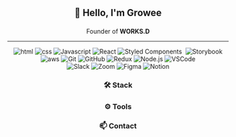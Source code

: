 ## <p align="center"> 👋 Hello, I'm Growee </p>

<p align="center"> Founder of <b>WORKS.D</b> </p>

* * *


<p align="center">
    <img alt="html" src="https://img.shields.io/badge/HTML-E34F26?style=for-the-badge&logo=HTML5&logoColor=white"/>
    <img alt="css" src="https://img.shields.io/badge/CSS-1572B6?style=for-the-badge&logo=css3&logoColor=white"/>
    <img alt="Javascript" src="https://img.shields.io/badge/Javascript-ffb13b?style=for-the-badge&logo=javascript&logoColor=white"/>
    <img alt="React" src="https://img.shields.io/badge/React-2A2C2E.svg?&style=for-the-badge&logo=React&logoColor=61DBFB"/>
    <img alt="Styled Components" src="https://img.shields.io/badge/Styled Components-DB7093?style=for-the-badge&logo=styled-components&logoColor=white"/></a>&nbsp 
    <img alt="Storybook" src="https://img.shields.io/badge/Storybook-FF4785?style=for-the-badge&logo=Storybook&logoColor=white"/>
  <br>
    <img alt="aws" src="https://img.shields.io/badge/AWS-FF9900?style=for-the-badge&logo=amazon-aws&logoColor=white"/>
    <img alt="Git" src="https://img.shields.io/badge/Git-F05032?style=for-the-badge&logo=Git&logoColor=white"/>
    <img alt="GitHub" src="https://img.shields.io/badge/GitHub-181717?style=for-the-badge&logo=GitHub&logoColor=white"/>
    <img alt="Redux" src="https://img.shields.io/badge/Redux-7649BB.svg?&style=for-the-badge&logo=Redux&logoColor=white"/>
    <img alt="Node.js" src="https://img.shields.io/badge/Node.js-6FA560.svg?&style=for-the-badge&logo=Node.js&logoColor=white"/>
    <img alt="VSCode" src="https://img.shields.io/badge/VSCode-007ACC?style=for-the-badge&logo=Visual Studio Code&logoColor=white"/>
  <br>
    <img alt="Slack" src="https://img.shields.io/badge/Slack-4A154B?style=for-the-badge&logo=Slack&logoColor=white"/>
    <img alt="Zoom" src="https://img.shields.io/badge/Zoom-2D8CFF?style=for-the-badge&logo=Zoom&logoColor=white"/>
    <img alt="Figma" src="https://img.shields.io/badge/Figma-F24E1E?style=for-the-badge&logo=Figma&logoColor=white"/>
    <img alt="Notion" src="https://img.shields.io/badge/Notion-222222?style=for-the-badge&logo=Notion&logoColor=white"/>
</p>

### <p align="center"> 🛠 Stack  </p>
### <p align="center"> ⚙️ Tools  </p>
### <p align="center"> 📫 Contact  </p>
